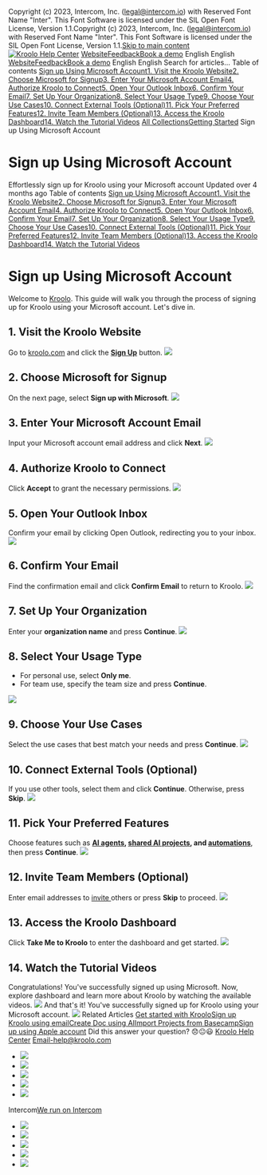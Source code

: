 Copyright (c) 2023, Intercom, Inc. (legal@intercom.io) with Reserved Font Name "Inter". This Font Software is licensed under the SIL Open Font License, Version 1.1.Copyright (c) 2023, Intercom, Inc. (legal@intercom.io) with Reserved Font Name "Inter". This Font Software is licensed under the SIL Open Font License, Version 1.1.[Skip to main content](https://help.kroolo.com/en/articles/10242391-sign-up-using-microsoft-account#main-content)
[![Kroolo Help Center](https://downloads.intercomcdn.com/i/o/h4qkzypg/611116/ee699fbf23fef0f6d8d4f666d84c/37cdcedd14003d8fdcfdeda0a05c09cb)](https://help.kroolo.com/en/)
[Website](https://kroolo.com/)[Feedback](https://kroolo.featurebase.app/)[Book a demo](https://kroolo.com/book-demo)
English
English
[Website](https://kroolo.com/)[Feedback](https://kroolo.featurebase.app/)[Book a demo](https://kroolo.com/book-demo)
English
English
Search for articles...
Table of contents
[Sign up Using Microsoft Account](https://help.kroolo.com/en/articles/10242391-sign-up-using-microsoft-account#h_8fb1693411)[1. Visit the Kroolo Website](https://help.kroolo.com/en/articles/10242391-sign-up-using-microsoft-account#h_e69dcc28d3)[2. Choose Microsoft for Signup](https://help.kroolo.com/en/articles/10242391-sign-up-using-microsoft-account#h_0b486e3a42)[3. Enter Your Microsoft Account Email](https://help.kroolo.com/en/articles/10242391-sign-up-using-microsoft-account#h_8676c0b03d)[4. Authorize Kroolo to Connect](https://help.kroolo.com/en/articles/10242391-sign-up-using-microsoft-account#h_09245b1e5c)[5. Open Your Outlook Inbox](https://help.kroolo.com/en/articles/10242391-sign-up-using-microsoft-account#h_24a9399bf0)[6. Confirm Your Email](https://help.kroolo.com/en/articles/10242391-sign-up-using-microsoft-account#h_471755d5b7)[7. Set Up Your Organization](https://help.kroolo.com/en/articles/10242391-sign-up-using-microsoft-account#h_c7d773e395)[8. Select Your Usage Type](https://help.kroolo.com/en/articles/10242391-sign-up-using-microsoft-account#h_06fb767da9)[9. Choose Your Use Cases](https://help.kroolo.com/en/articles/10242391-sign-up-using-microsoft-account#h_436cffcc58)[10. Connect External Tools (Optional)](https://help.kroolo.com/en/articles/10242391-sign-up-using-microsoft-account#h_ddc0a96b16)[11. Pick Your Preferred Features](https://help.kroolo.com/en/articles/10242391-sign-up-using-microsoft-account#h_410eecdd89)[12. Invite Team Members (Optional)](https://help.kroolo.com/en/articles/10242391-sign-up-using-microsoft-account#h_3bdd597e8d)[13. Access the Kroolo Dashboard](https://help.kroolo.com/en/articles/10242391-sign-up-using-microsoft-account#h_d53e7c7636)[14. Watch the Tutorial Videos](https://help.kroolo.com/en/articles/10242391-sign-up-using-microsoft-account#h_bbdd397440)
[All Collections](https://help.kroolo.com/en/)[Getting Started](https://help.kroolo.com/en/collections/9105325-getting-started)
Sign up Using Microsoft Account
# Sign up Using Microsoft Account
Effortlessly sign up for Kroolo using your Microsoft account
Updated over 4 months ago
Table of contents
[Sign up Using Microsoft Account](https://help.kroolo.com/en/articles/10242391-sign-up-using-microsoft-account#h_8fb1693411)[1. Visit the Kroolo Website](https://help.kroolo.com/en/articles/10242391-sign-up-using-microsoft-account#h_e69dcc28d3)[2. Choose Microsoft for Signup](https://help.kroolo.com/en/articles/10242391-sign-up-using-microsoft-account#h_0b486e3a42)[3. Enter Your Microsoft Account Email](https://help.kroolo.com/en/articles/10242391-sign-up-using-microsoft-account#h_8676c0b03d)[4. Authorize Kroolo to Connect](https://help.kroolo.com/en/articles/10242391-sign-up-using-microsoft-account#h_09245b1e5c)[5. Open Your Outlook Inbox](https://help.kroolo.com/en/articles/10242391-sign-up-using-microsoft-account#h_24a9399bf0)[6. Confirm Your Email](https://help.kroolo.com/en/articles/10242391-sign-up-using-microsoft-account#h_471755d5b7)[7. Set Up Your Organization](https://help.kroolo.com/en/articles/10242391-sign-up-using-microsoft-account#h_c7d773e395)[8. Select Your Usage Type](https://help.kroolo.com/en/articles/10242391-sign-up-using-microsoft-account#h_06fb767da9)[9. Choose Your Use Cases](https://help.kroolo.com/en/articles/10242391-sign-up-using-microsoft-account#h_436cffcc58)[10. Connect External Tools (Optional)](https://help.kroolo.com/en/articles/10242391-sign-up-using-microsoft-account#h_ddc0a96b16)[11. Pick Your Preferred Features](https://help.kroolo.com/en/articles/10242391-sign-up-using-microsoft-account#h_410eecdd89)[12. Invite Team Members (Optional)](https://help.kroolo.com/en/articles/10242391-sign-up-using-microsoft-account#h_3bdd597e8d)[13. Access the Kroolo Dashboard](https://help.kroolo.com/en/articles/10242391-sign-up-using-microsoft-account#h_d53e7c7636)[14. Watch the Tutorial Videos](https://help.kroolo.com/en/articles/10242391-sign-up-using-microsoft-account#h_bbdd397440)
# Sign up Using Microsoft Account
Welcome to [Kroolo](https://kroolo.com/). This guide will walk you through the process of signing up for Kroolo using your Microsoft account. Let's dive in. 
## **1. Visit the Kroolo Website**
Go to [kroolo.com](https://kroolo.com) and click the **[Sign Up](https://app.kroolo.com/signup)** button.
[![](https://downloads.intercomcdn.com/i/o/h4qkzypg/1277292155/e7fecd2ba76cdbffdafb54db2487/380d63d5-c6ea-469e-b674-91040143e219.png?expires=1747842300&signature=f86fc80dcc29f412d92b96b4fe3c7855f5596dba7829b80b061cc1e503f5380f&req=dSIgEct3n4BaXPMW1HO4zanJXuFfqh8AOAjowVkN8%2FhEgwvk1BiHqKHvYIp5%0A2HececpZmgsO%2FA53WTk%3D%0A)](https://downloads.intercomcdn.com/i/o/h4qkzypg/1277292155/e7fecd2ba76cdbffdafb54db2487/380d63d5-c6ea-469e-b674-91040143e219.png?expires=1747842300&signature=f86fc80dcc29f412d92b96b4fe3c7855f5596dba7829b80b061cc1e503f5380f&req=dSIgEct3n4BaXPMW1HO4zanJXuFfqh8AOAjowVkN8%2FhEgwvk1BiHqKHvYIp5%0A2HececpZmgsO%2FA53WTk%3D%0A)
## **2. Choose Microsoft for Signup**
On the next page, select **Sign up with Microsoft**.
[![](https://downloads.intercomcdn.com/i/o/h4qkzypg/1277292152/90c4a0f3a8bbbb9e320b5955301f/090d1b0c-01b9-4abf-af47-37d0cf61d1b4.png?expires=1747842300&signature=cc598fd13e7351d3b60736e37126d4496815bbe395b4bc90cb14739c6db4d2f0&req=dSIgEct3n4BaW%2FMW1HO4zb57kh8lirJTryBWuBihy7pOdyGOR1NjoQ%2FPybRS%0AiQAHFXZIQG6t70wWcqI%3D%0A)](https://downloads.intercomcdn.com/i/o/h4qkzypg/1277292152/90c4a0f3a8bbbb9e320b5955301f/090d1b0c-01b9-4abf-af47-37d0cf61d1b4.png?expires=1747842300&signature=cc598fd13e7351d3b60736e37126d4496815bbe395b4bc90cb14739c6db4d2f0&req=dSIgEct3n4BaW%2FMW1HO4zb57kh8lirJTryBWuBihy7pOdyGOR1NjoQ%2FPybRS%0AiQAHFXZIQG6t70wWcqI%3D%0A)
## **3. Enter Your Microsoft Account Email**
Input your Microsoft account email address and click **Next**.
[![](https://downloads.intercomcdn.com/i/o/h4qkzypg/1277292153/d7f8102950717ebbf11cfdd33a9a/07a0c571-8298-4426-9b1f-2a581b192f32.gif?expires=1747842300&signature=99cd4384a10a8d2a0ada8676006e143d0a750e53086f2c87c2972fc628bd7769&req=dSIgEct3n4BaWvMW1HO4zRqxbvzj5dE5bmiZ5k%2F%2FIwXz44f4C9DDqOz%2FkpVT%0AMwl%2F%2Bhy%2FpTjKNmqcxfw%3D%0A)](https://downloads.intercomcdn.com/i/o/h4qkzypg/1277292153/d7f8102950717ebbf11cfdd33a9a/07a0c571-8298-4426-9b1f-2a581b192f32.gif?expires=1747842300&signature=99cd4384a10a8d2a0ada8676006e143d0a750e53086f2c87c2972fc628bd7769&req=dSIgEct3n4BaWvMW1HO4zRqxbvzj5dE5bmiZ5k%2F%2FIwXz44f4C9DDqOz%2FkpVT%0AMwl%2F%2Bhy%2FpTjKNmqcxfw%3D%0A)
## **4. Authorize Kroolo to Connect**
Click **Accept** to grant the necessary permissions.
[![](https://downloads.intercomcdn.com/i/o/h4qkzypg/1277292173/a570a44020768b17922906fef5a8/87185a3c-598a-4830-b810-2068046d6610.png?expires=1747842300&signature=f4ff757f46e9cfe62c78188ae9431ce7e73224d90b3db71dcf650eb80420dc52&req=dSIgEct3n4BYWvMW1HO4zd%2BvBdKqdy%2BPJGMx7ymDvhwQgpooAeWXGYZOmrA%2B%0ADchgu6z4mGO592QRKSU%3D%0A)](https://downloads.intercomcdn.com/i/o/h4qkzypg/1277292173/a570a44020768b17922906fef5a8/87185a3c-598a-4830-b810-2068046d6610.png?expires=1747842300&signature=f4ff757f46e9cfe62c78188ae9431ce7e73224d90b3db71dcf650eb80420dc52&req=dSIgEct3n4BYWvMW1HO4zd%2BvBdKqdy%2BPJGMx7ymDvhwQgpooAeWXGYZOmrA%2B%0ADchgu6z4mGO592QRKSU%3D%0A)
## **5. Open Your Outlook Inbox**
Confirm your email by clicking Open Outlook, redirecting you to your inbox.
[![](https://downloads.intercomcdn.com/i/o/h4qkzypg/1277292169/98a97218abced73c1929d3ac4902/1ce8ad93-c6d5-4aa4-ae32-d02f73facac6.png?expires=1747842300&signature=04dc6deb89d03253afa53634460e2d1bc4afbe441483a76822fe4b0740526ae4&req=dSIgEct3n4BZUPMW1HO4zSe9t%2Frh55bqYCX6aw%2FsdMF3CJ%2B19oSOqnp%2B3oOx%0A3tZ1tH9Uoh%2F8LB5vFyY%3D%0A)](https://downloads.intercomcdn.com/i/o/h4qkzypg/1277292169/98a97218abced73c1929d3ac4902/1ce8ad93-c6d5-4aa4-ae32-d02f73facac6.png?expires=1747842300&signature=04dc6deb89d03253afa53634460e2d1bc4afbe441483a76822fe4b0740526ae4&req=dSIgEct3n4BZUPMW1HO4zSe9t%2Frh55bqYCX6aw%2FsdMF3CJ%2B19oSOqnp%2B3oOx%0A3tZ1tH9Uoh%2F8LB5vFyY%3D%0A)
## **6. Confirm Your Email**
Find the confirmation email and click **Confirm Email** to return to Kroolo.
[![](https://downloads.intercomcdn.com/i/o/h4qkzypg/1277292168/b2518cce64ec7ddaedc22abee8a2/cb4c7670-3841-4b57-9df0-80a081088e84.png?expires=1747842300&signature=ea800cff3f909d2b87be91a9e834588362cecffc1e926ade866786c4e96009b6&req=dSIgEct3n4BZUfMW1HO4zXIDQpmkMGCD6khGt5OOge%2BG4m1c6o5Nqkocdi96%0AVJrY%2B4TGdTcQ18%2F8Ggk%3D%0A)](https://downloads.intercomcdn.com/i/o/h4qkzypg/1277292168/b2518cce64ec7ddaedc22abee8a2/cb4c7670-3841-4b57-9df0-80a081088e84.png?expires=1747842300&signature=ea800cff3f909d2b87be91a9e834588362cecffc1e926ade866786c4e96009b6&req=dSIgEct3n4BZUfMW1HO4zXIDQpmkMGCD6khGt5OOge%2BG4m1c6o5Nqkocdi96%0AVJrY%2B4TGdTcQ18%2F8Ggk%3D%0A)
## **7. Set Up Your Organization**
Enter your **organization name** and press **Continue**.
[![](https://downloads.intercomcdn.com/i/o/h4qkzypg/1277292179/3e5d0acc2b40e4383c58b9b188eb/61921f22-291b-4dcd-b80e-1b3bf8f8b4dd.gif?expires=1747842300&signature=adffa0bb675b0fced4de478e39962d6f302f5d719d3c49edd9ae780d7c02c829&req=dSIgEct3n4BYUPMW1HO4zeuq%2F1X4mNKi9hQCzZNpceY8hunx8L38yv6DV15h%0Ad8MLi9KIYAGilj%2B2%2BD8%3D%0A)](https://downloads.intercomcdn.com/i/o/h4qkzypg/1277292179/3e5d0acc2b40e4383c58b9b188eb/61921f22-291b-4dcd-b80e-1b3bf8f8b4dd.gif?expires=1747842300&signature=adffa0bb675b0fced4de478e39962d6f302f5d719d3c49edd9ae780d7c02c829&req=dSIgEct3n4BYUPMW1HO4zeuq%2F1X4mNKi9hQCzZNpceY8hunx8L38yv6DV15h%0Ad8MLi9KIYAGilj%2B2%2BD8%3D%0A)
## **8. Select Your Usage Type**
  * For personal use, select **Only me**.
  * For team use, specify the team size and press **Continue**.


[![](https://downloads.intercomcdn.com/i/o/h4qkzypg/1277292171/93ba16ef3421b3690a2fab9b372a/7929ca35-8098-4df0-8711-9e75d994e933.png?expires=1747842300&signature=2ff1792c6b6d63c98a1c829108ad4907c22545d7bc975dc969da5eac9de0a3a5&req=dSIgEct3n4BYWPMW1HO4zcFdWXa5NpQOA2c%2Fu%2FepB5jck4KpeHEf2670fzfD%0A87FjHa4zeBUhB4%2BMgmo%3D%0A)](https://downloads.intercomcdn.com/i/o/h4qkzypg/1277292171/93ba16ef3421b3690a2fab9b372a/7929ca35-8098-4df0-8711-9e75d994e933.png?expires=1747842300&signature=2ff1792c6b6d63c98a1c829108ad4907c22545d7bc975dc969da5eac9de0a3a5&req=dSIgEct3n4BYWPMW1HO4zcFdWXa5NpQOA2c%2Fu%2FepB5jck4KpeHEf2670fzfD%0A87FjHa4zeBUhB4%2BMgmo%3D%0A)
## **9. Choose Your Use Cases**
Select the use cases that best match your needs and press **Continue**.
[![](https://downloads.intercomcdn.com/i/o/h4qkzypg/1277292159/47fa2d636b2bb98ba145df5da250/230af88b-d1e1-4e99-8957-23bab9947869.png?expires=1747842300&signature=7885bc4998c3461ea437ae38a4b6bfebed7b7226ef4bce49a0307589672844c2&req=dSIgEct3n4BaUPMW1HO4zazqILpEOu85QS6w3kluBjQehp2dTIHyZyRr%2FBMI%0AdLhwHp6B%2FyvepI4W0Po%3D%0A)](https://downloads.intercomcdn.com/i/o/h4qkzypg/1277292159/47fa2d636b2bb98ba145df5da250/230af88b-d1e1-4e99-8957-23bab9947869.png?expires=1747842300&signature=7885bc4998c3461ea437ae38a4b6bfebed7b7226ef4bce49a0307589672844c2&req=dSIgEct3n4BaUPMW1HO4zazqILpEOu85QS6w3kluBjQehp2dTIHyZyRr%2FBMI%0AdLhwHp6B%2FyvepI4W0Po%3D%0A)
## **10. Connect External Tools (Optional)**
If you use other tools, select them and click **Continue**. Otherwise, press **Skip**.
[![](https://downloads.intercomcdn.com/i/o/h4qkzypg/1277292163/48b6721be85af540763dacc1a124/daceda8f-2592-4bc4-9a51-0bc7394eca36.gif?expires=1747842300&signature=9047f86d23348e0e9758e12e4a500fc069caf5f905b4422cd9a6e6d15e641c88&req=dSIgEct3n4BZWvMW1HO4zTYf0kvCPHhy5tVIDWFBHBcRkzFatnOftJHYGnkV%0ALj%2FLSWbC3Mw34eB9%2Bzo%3D%0A)](https://downloads.intercomcdn.com/i/o/h4qkzypg/1277292163/48b6721be85af540763dacc1a124/daceda8f-2592-4bc4-9a51-0bc7394eca36.gif?expires=1747842300&signature=9047f86d23348e0e9758e12e4a500fc069caf5f905b4422cd9a6e6d15e641c88&req=dSIgEct3n4BZWvMW1HO4zTYf0kvCPHhy5tVIDWFBHBcRkzFatnOftJHYGnkV%0ALj%2FLSWbC3Mw34eB9%2Bzo%3D%0A)
## **11. Pick Your Preferred Features**
Choose features such as **[AI agents](https://intercom.help/kroolo/en/articles/9983185-create-ai-agents-from-scratch), [shared AI projects](https://intercom.help/kroolo/en/articles/9799551-create-project-with-ai-voice-prompt), and [automations](https://intercom.help/kroolo/en/articles/9334694-automation-in-projects)**, then press **Continue**.
[![](https://downloads.intercomcdn.com/i/o/h4qkzypg/1277292175/ac1e594d6cdbf57668d2db505b9c/623a2d4a-02cb-4d8f-9145-08916310cfa1.png?expires=1747842300&signature=900979f82f8eb6d88c57c664cee2680d3ba973db674c7c8d50a7973ec996403c&req=dSIgEct3n4BYXPMW1HO4zQ2Lc1Rv6vR05ST5bm8alo8uElrD3HegJBYGcDeN%0AaSEtpH9VtbBlzeAWjpM%3D%0A)](https://downloads.intercomcdn.com/i/o/h4qkzypg/1277292175/ac1e594d6cdbf57668d2db505b9c/623a2d4a-02cb-4d8f-9145-08916310cfa1.png?expires=1747842300&signature=900979f82f8eb6d88c57c664cee2680d3ba973db674c7c8d50a7973ec996403c&req=dSIgEct3n4BYXPMW1HO4zQ2Lc1Rv6vR05ST5bm8alo8uElrD3HegJBYGcDeN%0AaSEtpH9VtbBlzeAWjpM%3D%0A)
## **12. Invite Team Members (Optional)**
Enter email addresses to [invite ](https://intercom.help/kroolo/en/articles/9738288-invite-a-new-member-to-workspace)others or press **Skip** to proceed.
[![](https://downloads.intercomcdn.com/i/o/h4qkzypg/1277292161/edc65deb3b5ab11c1a34502897d0/9e770416-28f0-498a-9cae-c08576d10947.gif?expires=1747842300&signature=405dd964de6d887fbcbb7e4c98e9ff754b1bc8f22d75bb853b879321e9598c47&req=dSIgEct3n4BZWPMW1HO4zR3muUdw46XRr6PpoDu8vDP74DB9h%2FlgGFMI1%2Fo3%0Adx5RRXAe1k30JtRLL%2Fo%3D%0A)](https://downloads.intercomcdn.com/i/o/h4qkzypg/1277292161/edc65deb3b5ab11c1a34502897d0/9e770416-28f0-498a-9cae-c08576d10947.gif?expires=1747842300&signature=405dd964de6d887fbcbb7e4c98e9ff754b1bc8f22d75bb853b879321e9598c47&req=dSIgEct3n4BZWPMW1HO4zR3muUdw46XRr6PpoDu8vDP74DB9h%2FlgGFMI1%2Fo3%0Adx5RRXAe1k30JtRLL%2Fo%3D%0A)
## **13. Access the Kroolo Dashboard**
Click **Take Me to Kroolo** to enter the dashboard and get started.
[![](https://downloads.intercomcdn.com/i/o/h4qkzypg/1277307830/9c854a37876fcbf6d8f631762d8b/55400e6d-7e09-4c08-86a9-d1f336752409.png?expires=1747842300&signature=e3f2da8a8e4e15c919071aa7cec63609c4beeec7e8367f78f1006aaa3a251ff9&req=dSIgEcp%2BmolcWfMW1HO4zQERXBqWSx2TLZD%2BLamE47VDqx6kxSWqYozPi%2F1P%0At21wP8sDbZBgIGjJ5Wc%3D%0A)](https://downloads.intercomcdn.com/i/o/h4qkzypg/1277307830/9c854a37876fcbf6d8f631762d8b/55400e6d-7e09-4c08-86a9-d1f336752409.png?expires=1747842300&signature=e3f2da8a8e4e15c919071aa7cec63609c4beeec7e8367f78f1006aaa3a251ff9&req=dSIgEcp%2BmolcWfMW1HO4zQERXBqWSx2TLZD%2BLamE47VDqx6kxSWqYozPi%2F1P%0At21wP8sDbZBgIGjJ5Wc%3D%0A)
## **14. Watch the Tutorial Videos**
Congratulations! You've successfully signed up using Microsoft. Now, explore dashboard and learn more about Kroolo by watching the available videos.
[![](https://downloads.intercomcdn.com/i/o/h4qkzypg/1277307901/c18c2b73107c35d8f4f671a304f4/f4ffb297-94cd-4120-8e93-be69f5584304.gif?expires=1747842300&signature=958974a828ffedec424269aeb3beba04e3fe36c65baa50cc108a443d3513dd19&req=dSIgEcp%2BmohfWPMW1HO4zaMphAgkalblFQEY%2BrOi%2Beybl1nFi1GQ9nrmJycd%0Ayb9Wsb1dVfZ7qwwOMYg%3D%0A)](https://downloads.intercomcdn.com/i/o/h4qkzypg/1277307901/c18c2b73107c35d8f4f671a304f4/f4ffb297-94cd-4120-8e93-be69f5584304.gif?expires=1747842300&signature=958974a828ffedec424269aeb3beba04e3fe36c65baa50cc108a443d3513dd19&req=dSIgEcp%2BmohfWPMW1HO4zaMphAgkalblFQEY%2BrOi%2Beybl1nFi1GQ9nrmJycd%0Ayb9Wsb1dVfZ7qwwOMYg%3D%0A)
And that's it! You've successfully signed up for Kroolo using your Microsoft account.
[![](https://downloads.intercomcdn.com/i/o/h4qkzypg/1277301643/a8bf340f1cc3ac6230e775e24967/cta+2.png?expires=1747842300&signature=9fb104abadac94a260afdf0d1157321fa7f86349e747358b22ab454993b232e2&req=dSIgEcp%2BnIdbWvMW1HO4zTmX9Bb30owm62lVQGAleGccqGMjT%2B4c5uk%2BeQj5%0AyKUEUorxCXpAw%2BUI%2BxY%3D%0A)](https://kroolo.com/)
Related Articles
[Get started with Kroolo](https://help.kroolo.com/en/articles/9771671-get-started-with-kroolo)[Sign up Kroolo using email](https://help.kroolo.com/en/articles/9772357-sign-up-kroolo-using-email)[Create Doc using AI](https://help.kroolo.com/en/articles/9826798-create-doc-using-ai)[Import Projects from Basecamp](https://help.kroolo.com/en/articles/10089940-import-projects-from-basecamp)[Sign up using Apple account](https://help.kroolo.com/en/articles/10299722-sign-up-using-apple-account)
Did this answer your question?
😞😐😃
[Kroolo Help Center](https://help.kroolo.com/en/)
Email-help@kroolo.com
  * [![](https://intercom.help/kroolo/assets/svg/icon:social-facebook/FFFFFF)](https://www.facebook.com/profile.php?id=61553808299270)
  * [![](https://intercom.help/kroolo/assets/svg/icon:social-linkedin/FFFFFF)](https://www.linkedin.com/company/getkroolo)
  * [![](https://intercom.help/kroolo/assets/svg/icon:social-instagram/FFFFFF)](https://www.instagram.com/getkroolo)
  * [![](https://intercom.help/kroolo/assets/svg/icon:social-youtube/FFFFFF)](https://www.youtube.com/@getkroolo/featured)
  * [![](https://intercom.help/kroolo/assets/svg/icon:social-twitter-x/FFFFFF)](https://www.twitter.com/getkroolo)


Intercom[We run on Intercom](https://www.intercom.com/intercom-link?company=Kroolo&solution=customer-support&utm_campaign=intercom-link&utm_content=We+run+on+Intercom&utm_medium=help-center&utm_referrer=https%3A%2F%2Fhelp.kroolo.com%2Fen%2Farticles%2F10242391-sign-up-using-microsoft-account&utm_source=desktop-web)
  * [![](https://intercom.help/kroolo/assets/svg/icon:social-facebook/FFFFFF)](https://www.facebook.com/profile.php?id=61553808299270)
  * [![](https://intercom.help/kroolo/assets/svg/icon:social-linkedin/FFFFFF)](https://www.linkedin.com/company/getkroolo)
  * [![](https://intercom.help/kroolo/assets/svg/icon:social-instagram/FFFFFF)](https://www.instagram.com/getkroolo)
  * [![](https://intercom.help/kroolo/assets/svg/icon:social-youtube/FFFFFF)](https://www.youtube.com/@getkroolo/featured)
  * [![](https://intercom.help/kroolo/assets/svg/icon:social-twitter-x/FFFFFF)](https://www.twitter.com/getkroolo)


